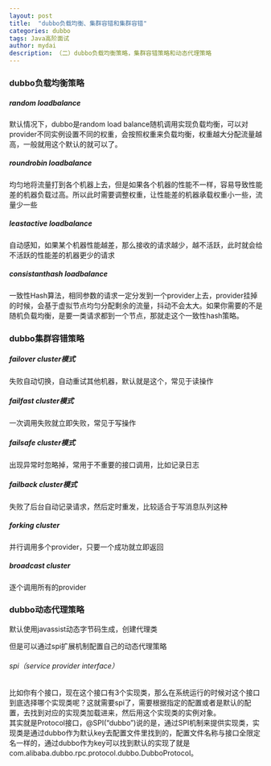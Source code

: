 ```yaml
---
layout: post
title:  "dubbo负载均衡、集群容错和集群容错"
categories: dubbo
tags: Java高阶面试
author: mydai
description: （二）dubbo负载均衡策略，集群容错策略和动态代理策略
---
```


### dubbo负载均衡策略
##### random loadbalance
默认情况下，dubbo是random load balance随机调用实现负载均衡，可以对provider不同实例设置不同的权重，会按照权重来负载均衡，权重越大分配流量越高，一般就用这个默认的就可以了。

##### roundrobin loadbalance
均匀地将流量打到各个机器上去，但是如果各个机器的性能不一样，容易导致性能差的机器负载过高。所以此时需要调整权重，让性能差的机器承载权重小一些，流量少一些

##### leastactive loadbalance
自动感知，如果某个机器性能越差，那么接收的请求越少，越不活跃，此时就会给不活跃的性能差的机器更少的请求

##### consistanthash loadbalance
一致性Hash算法，相同参数的请求一定分发到一个provider上去，provider挂掉的时候，会基于虚拟节点均匀分配剩余的流量，抖动不会太大。如果你需要的不是随机负载均衡，是要一类请求都到一个节点，那就走这个一致性hash策略。

### dubbo集群容错策略
##### failover cluster模式
失败自动切换，自动重试其他机器，默认就是这个，常见于读操作

##### failfast cluster模式
一次调用失败就立即失败，常见于写操作

##### failsafe cluster模式
出现异常时忽略掉，常用于不重要的接口调用，比如记录日志

##### failback cluster模式
失败了后台自动记录请求，然后定时重发，比较适合于写消息队列这种

##### forking cluster
并行调用多个provider，只要一个成功就立即返回

##### broadcast cluster
逐个调用所有的provider


### dubbo动态代理策略
默认使用javassist动态字节码生成，创建代理类

但是可以通过spi扩展机制配置自己的动态代理策略


###### spi（service provider interface）
比如你有个接口，现在这个接口有3个实现类，那么在系统运行的时候对这个接口到底选择哪个实现类呢？这就需要spi了，需要根据指定的配置或者是默认的配置，去找到对应的实现类加载进来，然后用这个实现类的实例对象。<br/>
其实就是Protocol接口，@SPI(“dubbo”)说的是，通过SPI机制来提供实现类，实现类是通过dubbo作为默认key去配置文件里找到的，配置文件名称与接口全限定名一样的，通过dubbo作为key可以找到默认的实现了就是com.alibaba.dubbo.rpc.protocol.dubbo.DubboProtocol。